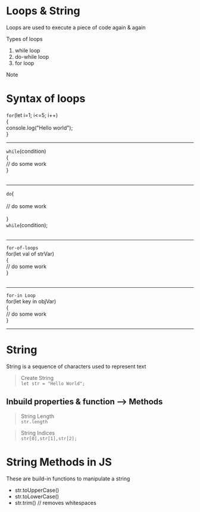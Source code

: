 # Loops & String
Loops are used to execute a piece of code again & again

Types of loops
1. while loop
2. do-while loop
3. for loop

>[!Note]
> # Syntax of loops <br>
>`for`(let i=1; i<=5; i++) <br> { <br>
> console.log("Hello world"); <br>
>} <br> <hr>
>`while`(condition) <br> { <br>
>    // do some work <br>
>} <br> <br> <hr>
>`do`{ <br> <br>
>// do some work <br> <br>
>} <br>
>`while`(condition); <br> <br> <hr>
>`for-of-loops`<br>
>for(let val of strVar) <br>{ <br>
>// do some work <br>
>} <br> <br> <hr>
>`for-in Loop` <br>
>for(let key in objVar) <br> { <br>
>// do some work <br>
>} <hr>


# String
String is a sequence of characters used to represent text
> Create String <br>
`let str = "Hello World";`

## Inbuild properties & function --> Methods
> String Length <br>
`str.length` 

> String Indices <br>
`str[0],str[1],str[2];`

# String Methods in JS
These are build-in functions to manipulate a string
* str.toUpperCase()
* str.toLowerCase()
* str.trim() // removes whitespaces

